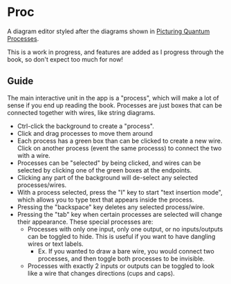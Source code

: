# Proc
A diagram editor styled after the diagrams shown in [Picturing Quantum Processes](https://www.cs.ox.ac.uk/people/aleks.kissinger/PQP.pdf).

This is a work in progress, and features are added as I progress through the book, so don't expect too much for now!

## Guide
The main interactive unit in the app is a "process", which will make a lot of sense if you end up reading the book. Processes are just boxes that can be connected together with wires, like string diagrams.

- Ctrl-click the background to create a "process".
- Click and drag processes to move them around
- Each process has a green box than can be clicked to create a new wire. Click on another process (event the same processs) to connect the two with a wire.
- Processes can be "selected" by being clicked, and wires can be selected by clicking one of the green boxes at the endpoints.
- Clicking any part of the background will de-select any selected processes/wires.
- With a process selected, press the "I" key to start "text insertion mode", which allows you to type text that appears inside the process.
- Pressing the "backspace" key deletes any selected process/wire.
- Pressing the "tab" key when certain processes are selected will change their appearance. These special processes are:
    - Processes with only one input, only one output, or no inputs/outputs can be toggled to hide. This is useful if you want to have dangling wires or text labels.
        - Ex. If you wanted to draw a bare wire, you would connect two processes, and then toggle both processes to be invisible.
    - Processes with exactly 2 inputs or outputs can be toggled to look like a wire that changes directions (cups and caps).

